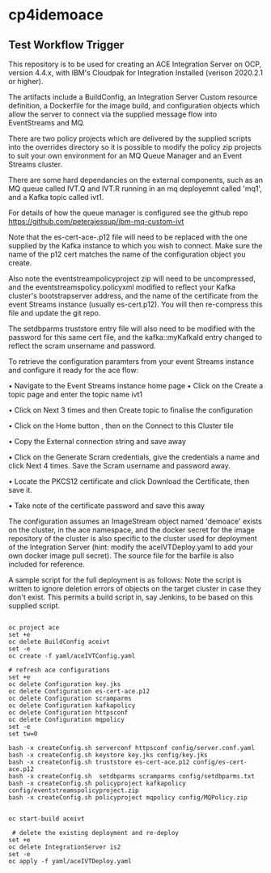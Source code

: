 # cp4idemoace

## Test Workflow Trigger
This repository is to be used for creating an ACE Integration Server on OCP, version 4.4.x, with IBM's Cloudpak for Integration Installed (verison 2020.2.1 or higher).

The artifacts include a BuildConfig, an Integration Server Custom resource definition, a Dockerfile for the image build, and configuration objects which allow the server to connect via the supplied message flow into EventStreams and MQ.

There are two policy projects which are delivered by the supplied scripts into the overrides directory so it is possible to modify the policy zip projects to suit your own environment for an MQ Queue Manager and an Event Streams cluster.

There are some hard dependancies on the external components, such as an MQ queue called IVT.Q and IVT.R running in an mq deployemnt called 'mq1', and a Kafka topic called ivt1. 

For details of how the queue manager is configured see the github repo https://github.com/peterajessup/ibm-mq-custom-ivt

Note that the es-cert-ace-.p12 file will need to be replaced with the one supplied by the Kafka instance to which you wish to connect. Make sure the name of the p12 cert matches the name of the configuration object you create.

Also note the eventstreampolicyproject zip will need to be uncompressed, and the eventstreamspolicy.policyxml modified to reflect your Kafka cluster's bootstrapserver address, and the name of the certificate from the event Streams instance (usually es-cert.p12). You will then re-compress this file and update the git repo.

The setdbparms truststore entry file will also need to be modified with the password for this same cert file, and the kafka::myKafkaId entry changed to reflect the scram unsername and password.

To retrieve the configuration paramters from your event Streams instance and configure it ready for the ace flow:

•	Navigate to the Event Streams instance home page
•	Click on the Create a topic page and enter the topic name ivt1

•	Click on Next 3 times and then Create topic to finalise the configuration

•	Click on the Home button  , then on the Connect to this Cluster tile

•	Copy the External connection string and save away  

•	Click on the Generate Scram credentials, give the credentials a name and click Next 4 times. Save the Scram username and password away.

•	Locate the PKCS12 certificate and click Download the Certificate, then save it.

•	Take note of the certificate password and save this away


The configuration assumes an ImageStream object named 'demoace' exists on the cluster, in the ace namespace, and the docker secret for the image repository of the cluster is also specific to the cluster used for deployment of the Integration Server (hint: modify the aceIVTDeploy.yaml to add your own docker image pull secret).
The source file for the barfile is also included for reference.


A sample script for the full deployment is as follows:
Note the script is written to ignore deletion errors of objects on the target cluster in case they don't exist. This permits 
a build script in, say Jenkins, to be based on this supplied script.
```

oc project ace
set +e
oc delete BuildConfig aceivt
set -e
oc create -f yaml/aceIVTConfig.yaml

# refresh ace configurations 
set +e
oc delete Configuration key.jks
oc delete Configuration es-cert-ace.p12
oc delete Configuration scramparms
oc delete Configuration kafkapolicy
oc delete Configuration httpsconf
oc delete Configuration mqpolicy
set -e
set tw=0

bash -x createConfig.sh serverconf httpsconf config/server.conf.yaml
bash -x createConfig.sh keystore key.jks config/key.jks
bash -x createConfig.sh truststore es-cert-ace.p12 config/es-cert-ace.p12
bash -x createConfig.sh  setdbparms scramparms config/setdbparms.txt
bash -x createConfig.sh policyproject kafkapolicy config/eventstreamspolicyproject.zip
bash -x createConfig.sh policyproject mqpolicy config/MQPolicy.zip


oc start-build aceivt

 # delete the existing deployment and re-deploy
set +e
oc delete IntegrationServer is2
set -e
oc apply -f yaml/aceIVTDeploy.yaml
```

